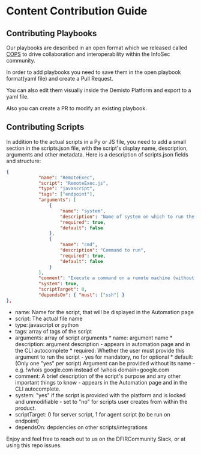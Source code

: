 # Content Contribution Guide

## Contributing Playbooks

Our playbooks are described in an open format which we released called [COPS](https://github.com/demisto/COPS) to drive collaboration and interoperability within the InfoSec community.

In order to add playbooks you need to save them in the open playbook format(yaml file) and create a Pull Request.

You can also edit them visually inside the Demisto Platform and export to a yaml file.

Also you can create a PR to modify an existing playbook.

## Contributing Scripts

In addition to the actual scripts in a Py or JS file, you need to add a small section in the scripts.json file, with the script's display name, description, arguments and other metadata.
Here is a description of scripts.json fields and structure:

``` json
{
            "name": "RemoteExec",
            "script": "RemoteExec.js",
            "type": "javascript",
            "tags": ["endpoint"],
            "arguments": [
                {
                    "name": "system",
                    "description": "Name of system on which to run the command",
                    "required": true,
                    "default": false
                },
                {
                    "name": "cmd",
                    "description": "Command to run",
                    "required": true,
                    "default": false
                }
            ],
            "comment": "Execute a command on a remote machine (without installing a D2 agent)",
            "system": true,
            "scriptTarget": 0,
            "dependsOn": { "must": ["ssh"] }
},
```

* name: Name for the script, that will be displayed in the Automation page
* script: The actual file name
* type: javascript or python
* tags: array of tags of the script
* arguments: array of script arguments
            * name: argument name
            * description: argument description - appears in automation page and in the CLI autocomplete
            * required: Whether the user must provide this argument to run the script - yes for mandatory, no for optional
            * default: (Only one "yes" per script) Argument can be provided without its name - e.g. !whois google.com instead of !whois domain=google.com
* comment: A brief description of the script's purpose and any other important things to know - appears in the Automation page and in the CLI autocomplete.
* system: "yes" if the script is provided with the platform and is locked and unmodifiable - set to "no" for scripts user creates from within the product.
* scriptTarget: 0 for server script, 1 for agent script (to be run on endpoint)
* dependsOn: depdencies on other scripts/integrations

Enjoy and feel free to reach out to us on the DFIRCommunity Slack, or at using this repo issues.
